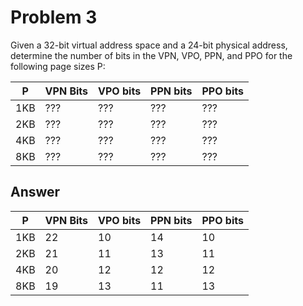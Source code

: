 # Problem 3

Given a 32-bit virtual address space and a 24-bit physical address, determine the number of bits in the VPN, VPO, PPN, and PPO for the following page sizes P:

| P   | VPN Bits | VPO bits | PPN bits | PPO bits |
| --- | -------- | -------- | -------- | -------- |
| 1KB | ???      | ???      | ???      | ???      |
| 2KB | ???      | ???      | ???      | ???      |
| 4KB | ???      | ???      | ???      | ???      |
| 8KB | ???      | ???      | ???      | ???      |

## Answer

| P   | VPN Bits | VPO bits | PPN bits | PPO bits |
| --- | -------- | -------- | -------- | -------- |
| 1KB | 22       | 10       | 14       | 10       |
| 2KB | 21       | 11       | 13       | 11       |
| 4KB | 20       | 12       | 12       | 12       |
| 8KB | 19       | 13       | 11       | 13       |
